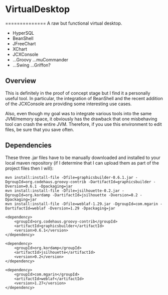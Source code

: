 # VirtualDesktop
==============
A raw but functional virtual desktop.
+ HyperSQL
+ BeanShell
+ JFreeChart
+ XChart
+ JCXConsole
+ ...Groovy ...muCommander
+ ...Swing ...Griffon?

## Overview
This is definitely in the proof of concept stage
but I find it a personally useful tool.
In particular, the integration of BeanShell and
the recent addition of the JCXConsole are providing
some interesting use cases.

Also, even though my goal was to integrate various
tools into the same JVM/memory space, it obviously
has the drawback that one misbehaving tool can
crash the entire JVM.  Therefore, if you use this
environment to edit files, be sure that you save often.

## Dependencies
These three .jar files have to be manually downloaded and installed to your
local maven repository (if I determine that I can upload them as part
of the project files then I will):

```
mvn install:install-file -Dfile=graphicsbuilder-0.6.1.jar -DgroupId=org.codehaus.groovy-contrib -DartifactId=graphicsbuilder -Dversion=0.6.1 -Dpackaging=jar
mvn install:install-file -Dfile=jsilhouette-0.2.jar -DgroupId=org.kordamp -DartifactId=jsilhouette -Dversion=0.2 -Dpackaging=jar
mvn install:install-file -Dfile=weblaf-1.29.jar -DgroupId=com.mgarin -DartifactId=weblaf -Dversion=1.29 -Dpackaging=jar
```

    <dependency>
        <groupId>org.codehaus.groovy-contrib</groupId>
        <artifactId>graphicsbuilder</artifactId>
        <version>0.6.1</version>
    </dependency>

    <dependency>
        <groupId>org.kordamp</groupId>
        <artifactId>jsilhouette</artifactId>
        <version>0.2</version>
    </dependency>

    <dependency>
        <groupId>com.mgarin</groupId>
        <artifactId>weblaf</artifactId>
        <version>1.27</version>
    </dependency>
